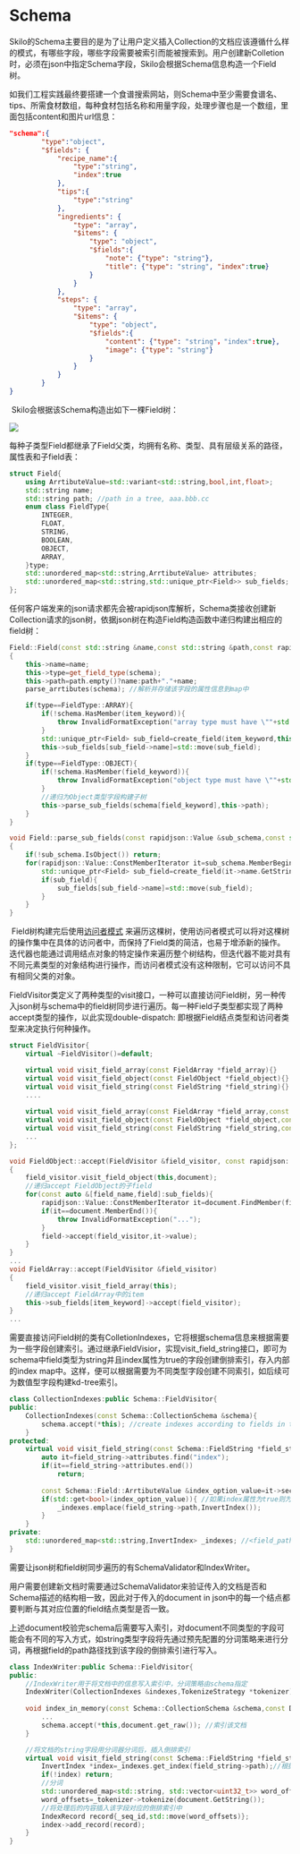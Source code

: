 # Schema

​		Skilo的Schema主要目的是为了让用户定义插入Collection的文档应该遵循什么样的模式，有哪些字段，哪些字段需要被索引而能被搜索到。用户创建新Colletion时，必须在json中指定Schema字段，Skilo会根据Schema信息构造一个Field树。

​		如我们工程实践最终要搭建一个食谱搜索网站，则Schema中至少需要食谱名、tips、所需食材数组，每种食材包括名称和用量字段，处理步骤也是一个数组，里面包括content和图片url信息：

```json
"schema":{
        "type":"object",
        "$fields": {
            "recipe_name":{
                "type":"string",
                "index":true
            },
            "tips":{
                "type":"string"
            },
            "ingredients": {
                "type": "array",
                "$items": {
                    "type": "object",
                    "$fields":{
                        "note": {"type": "string"},
                        "title": {"type": "string", "index":true}
                    }
                }
            },
            "steps": {
                "type": "array",
                "$items": {
                    "type": "object",
                    "$fields":{
                        "content": {"type": "string"，"index":true},
                        "image": {"type": "string"}
                    }
                }
            }
        }
}
```

​	Skilo会根据该Schema构造出如下一棵Field树：

![](https://github.com/demonatic/Image-Hosting/blob/master/Skilo/Skilo%20Schema.png)

​	每种子类型Field都继承了Field父类，均拥有名称、类型、具有层级关系的路径，属性表和子field表：

```c++
struct Field{
    using ArrtibuteValue=std::variant<std::string,bool,int,float>;
    std::string name;
    std::string path; //path in a tree, aaa.bbb.cc
    enum class FieldType{
        INTEGER,
        FLOAT,
        STRING,
        BOOLEAN,
        OBJECT,
        ARRAY,
	}type;
    std::unordered_map<std::string,ArrtibuteValue> attributes;
    std::unordered_map<std::string,std::unique_ptr<Field>> sub_fields;
};
```

​		任何客户端发来的json请求都先会被rapidjson库解析，Schema类接收创建新Collection请求的json树，依据json树在构造Field构造函数中递归构建出相应的field树：

```c++
Field::Field(const std::string &name,const std::string &path,const rapidjson::Value &schema)
{
    this->name=name;
    this->type=get_field_type(schema);
    this->path=path.empty()?name:path+"."+name;
    parse_arrtibutes(schema); //解析并存储该字段的属性信息到map中

    if(type==FieldType::ARRAY){
        if(!schema.HasMember(item_keyword)){
            throw InvalidFormatException("array type must have \""+std::string(item_keyword)+"\" keyword");
        }
        std::unique_ptr<Field> sub_field=create_field(item_keyword,this->path,schema[item_keyword]); //递归为Array类型字段构建子树
        this->sub_fields[sub_field->name]=std::move(sub_field);
    }
    if(type==FieldType::OBJECT){
        if(!schema.HasMember(field_keyword)){
            throw InvalidFormatException("object type must have \""+std::string(field_keyword)+"\" keyword");
        }
        //递归为Object类型字段构建子树
        this->parse_sub_fields(schema[field_keyword],this->path);
    }
}
```

```c++
void Field::parse_sub_fields(const rapidjson::Value &sub_schema,const std::string &path)
{
    if(!sub_schema.IsObject()) return;
    for(rapidjson::Value::ConstMemberIterator it=sub_schema.MemberBegin();it!=sub_schema.MemberEnd();++it){
        std::unique_ptr<Field> sub_field=create_field(it->name.GetString(),path,it->value);
        if(sub_field){
            sub_fields[sub_field->name]=std::move(sub_field);
        }
    }
}
```

​		Field树构建完后使用[访问者模式](https://www.tutorialspoint.com/design_pattern/visitor_pattern.htm "Title") 来遍历这棵树，使用访问者模式可以将对这棵树的操作集中在具体的访问者中，而保持了Field类的简洁，也易于增添新的操作。迭代器也能通过调用结点对象的特定操作来遍历整个树结构，但迭代器不能对具有不同元素类型的对象结构进行操作，而访问者模式没有这种限制，它可以访问不具有相同父类的对象。

​		FieldVisitor类定义了两种类型的visit接口，一种可以直接访问Field树，另一种传入json树与schema中的field树同步进行遍历。每一种Field子类型都实现了两种accept类型的操作，以此实现double-dispatch: 即根据Field结点类型和访问者类型来决定执行何种操作。

```c++
struct FieldVisitor{
    virtual ~FieldVisitor()=default;

    virtual void visit_field_array(const FieldArray *field_array){}
    virtual void visit_field_object(const FieldObject *field_object){}
    virtual void visit_field_string(const FieldString *field_string){}
    ....
    
    virtual void visit_field_array(const FieldArray *field_array,const rapidjson::Value &document){}
    virtual void visit_field_object(const FieldObject *field_object,const rapidjson::Value &document){}
    virtual void visit_field_string(const FieldString *field_string,const rapidjson::Value &document){}
    ...
};

void FieldObject::accept(FieldVisitor &field_visitor, const rapidjson::Value &document)
{
    field_visitor.visit_field_object(this,document);
    //递归accept FieldObject的子field
    for(const auto &[field_name,field]:sub_fields){
        rapidjson::Value::ConstMemberIterator it=document.FindMember(field_name.c_str());
        if(it==document.MemberEnd()){
            throw InvalidFormatException("...");
        }
        field->accept(field_visitor,it->value);
    }
}
...
void FieldArray::accept(FieldVisitor &field_visitor)
{
    field_visitor.visit_field_array(this);
    //递归accept FieldArray中的item
    this->sub_fields[item_keyword]->accept(field_visitor);
}
...
```

​		需要直接访问Field树的类有ColletionIndexes，它将根据schema信息来根据需要为一些字段创建索引。通过继承FieldVisior，实现visit_field_string接口，即可为schema中field类型为string并且index属性为true的字段创建倒排索引，存入内部的index map中。这样，便可以根据需要为不同类型字段创建不同索引，如后续可为数值型字段构建kd-tree索引。

```c++
class CollectionIndexes:public Schema::FieldVisitor{
public:
    CollectionIndexes(const Schema::CollectionSchema &schema){
        schema.accept(*this); //create indexes according to fields in the schema
    }
protected:
    virtual void visit_field_string(const Schema::FieldString *field_string) override{
        auto it=field_string->attributes.find("index");
        if(it==field_string->attributes.end())
            return;
        
        const Schema::Field::ArrtibuteValue &index_option_value=it->second;
        if(std::get<bool>(index_option_value)){ //如果index属性为true则为其创建倒排索引
            _indexes.emplace(field_string->path,InvertIndex());
        }
    }
private:
	std::unordered_map<std::string,InvertIndex> _indexes; //<field_path,index>
}
```

需要让json树和field树同步遍历的有SchemaValidator和IndexWriter。

用户需要创建新文档时需要通过SchemaValidator来验证传入的文档是否和Schema描述的结构相一致，因此对于传入的document in json中的每一个结点都要判断与其对应位置的field结点类型是否一致。

上述document校验完schema后需要写入索引，对document不同类型的字段可能会有不同的写入方式，如string类型字段将先通过预先配置的分词策略来进行分词，再根据field的path路径找到该字段的倒排索引进行写入。

```c++
class IndexWriter:public Schema::FieldVisitor{
public:
    //IndexWriter用于将文档中的信息写入索引中，分词策略由schema指定
    IndexWriter(CollectionIndexes &indexes,TokenizeStrategy *tokenizer);
    
    void index_in_memory(const Schema::CollectionSchema &schema,const Document &document){
        ...
        schema.accept(*this,document.get_raw()); //索引该文档
    }

	//将文档的string字段用分词器分词后，插入倒排索引
    virtual void visit_field_string(const Schema::FieldString *field_string,const rapidjson::Value &document) override{
        InvertIndex *index=_indexes.get_index(field_string->path);//根据field_path找到索引
        if(!index) return;
		//分词
        std::unordered_map<std::string, std::vector<uint32_t>> word_offsets;
        word_offsets=_tokenizer->tokenize(document.GetString());
		//将处理后的内容插入该字段对应的倒排索引中
        IndexRecord record{_seq_id,std::move(word_offsets)};
        index->add_record(record);
    }
}
```


